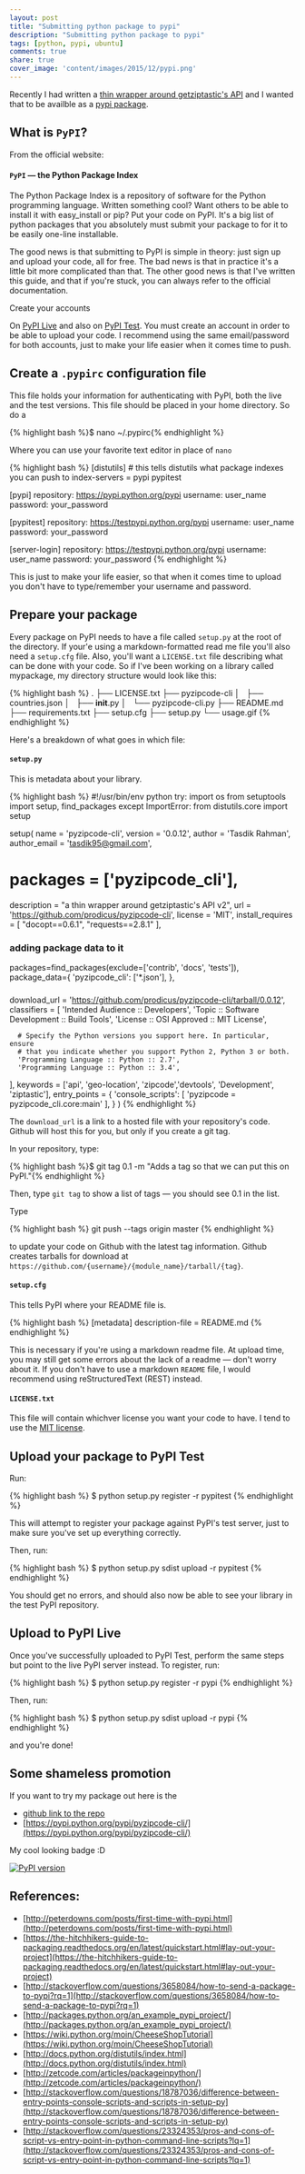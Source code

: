 ```yaml
---
layout: post
title: "Submitting python package to pypi"
description: "Submitting python package to pypi"
tags: [python, pypi, ubuntu]
comments: true
share: true
cover_image: 'content/images/2015/12/pypi.png'
---
```


Recently I had written a [thin wrapper around getziptastic's API](https://github.com/prodicus/pyzipcode-cli/) and I wanted that to be availble as a [pypi package](pypi.python.org/pypi). 

## What is `PyPI`?

From the official website:

#### `PyPI` — the Python Package Index
The Python Package Index is a repository of software for the Python programming language.
Written something cool? Want others to be able to install it with easy_install or pip? Put your code on PyPI. It's a big list of python packages that you absolutely must submit your package to for it to be easily one-line installable.

The good news is that submitting to PyPI is simple in theory: just sign up and upload your code, all for free. The bad news is that in practice it's a little bit more complicated than that. The other good news is that I've written this guide, and that if you're stuck, you can always refer to the official documentation.

Create your accounts

On [PyPI Live](http://pypi.python.org/pypi?%3Aaction=register_form) and also on [PyPI Test](http://testpypi.python.org/pypi?%3Aaction=register_form). You must create an account in order to be able to upload your code. I recommend using the same email/password for both accounts, just to make your life easier when it comes time to push.

## Create a `.pypirc` configuration file

This file holds your information for authenticating with PyPI, both the live and the test versions. This file should be placed in your home directory. So do a 

{% highlight bash %}$ nano ~/.pypirc{% endhighlight %}

Where you can use your favorite text editor in place of `nano`

{% highlight bash %}
[distutils] # this tells distutils what package indexes you can push to
index-servers =
  pypi
  pypitest

[pypi]
repository: https://pypi.python.org/pypi
username: user_name
password: your_password

[pypitest]
repository: https://testpypi.python.org/pypi
username: user_name
password: your_password

[server-login]
repository: https://testpypi.python.org/pypi
username: user_name
password: your_password
{% endhighlight %}

This is just to make your life easier, so that when it comes time to upload you don't have to type/remember your username and password. 

## Prepare your package

Every package on PyPI needs to have a file called `setup.py` at the root of the directory. If your'e using a markdown-formatted read me file you'll also need a `setup.cfg` file. Also, you'll want a `LICENSE.txt` file describing what can be done with your code. So if I've been working on a library called mypackage, my directory structure would look like this:

{% highlight bash %}
.
├── LICENSE.txt
├── pyzipcode-cli
│   ├── countries.json
│   ├── __init__.py
│   └── pyzipcode-cli.py
├── README.md
├── requirements.txt
├── setup.cfg
├── setup.py
└── usage.gif
{% endhighlight %}

Here's a breakdown of what goes in which file:

#### `setup.py`

This is metadata about your library.

{% highlight bash %}
#!/usr/bin/env python
try:
  import os
  from setuptools import setup, find_packages
except ImportError:
  from distutils.core import setup

setup(
  name = 'pyzipcode-cli',
  version = '0.0.12',
  author = 'Tasdik Rahman',
  author_email = 'tasdik95@gmail.com',
  # packages = ['pyzipcode_cli'], 
  description = "a thin wrapper around getziptastic's API v2",
  url = 'https://github.com/prodicus/pyzipcode-cli', 
  license = 'MIT',
  install_requires = [
    "docopt==0.6.1",
    "requests==2.8.1"
  ],
  ### adding package data to it 
  packages=find_packages(exclude=['contrib', 'docs', 'tests']),
  package_data={
      'pyzipcode_cli': ['*.json'],
  },

  ###
  download_url = 'https://github.com/prodicus/pyzipcode-cli/tarball/0.0.12', 
  classifiers = [
      'Intended Audience :: Developers',
      'Topic :: Software Development :: Build Tools',
      'License :: OSI Approved :: MIT License',

      # Specify the Python versions you support here. In particular, ensure
      # that you indicate whether you support Python 2, Python 3 or both.
      'Programming Language :: Python :: 2.7',
      'Programming Language :: Python :: 3.4',
  ],
  keywords = ['api', 'geo-location', 'zipcode','devtools', 'Development', 'ziptastic'], 
  entry_points = {
        'console_scripts': [
            'pyzipcode = pyzipcode_cli.core:main'
      ],
    }
)
{% endhighlight %}

The `download_url` is a link to a hosted file with your repository's code. Github will host this for you, but only if you create a git tag. 

In your repository, type: 

{% highlight bash %}$ git tag 0.1 -m "Adds a tag so that we can put this on PyPI."{% endhighlight %}
 
Then, type `git tag` to show a list of tags — you should see 0.1 in the list. 

Type 

{% highlight bash %}
git push --tags origin master
{% endhighlight %}

 to update your code on Github with the latest tag information. Github creates tarballs for download at `https://github.com/{username}/{module_name}/tarball/{tag}`.

#### `setup.cfg`

This tells PyPI where your README file is.


{% highlight bash %}
[metadata]
description-file = README.md
{% endhighlight %}

This is necessary if you're using a markdown readme file. At upload time, you may still get some errors about the lack of a readme — don't worry about it. If you don't have to use a markdown `README` file, I would recommend using reStructuredText (REST) instead.

#### `LICENSE.txt`

This file will contain whichver license you want your code to have. I tend to use the [MIT license](prodicus.mit-license.org).

## Upload your package to PyPI Test

Run:

{% highlight bash %}
$ python setup.py register -r pypitest
{% endhighlight %}

This will attempt to register your package against PyPI's test server, just to make sure you've set up everything correctly.

Then, run:

{% highlight bash %}
$ python setup.py sdist upload -r pypitest
{% endhighlight %}

You should get no errors, and should also now be able to see your library in the test PyPI repository.

## Upload to PyPI Live

Once you've successfully uploaded to PyPI Test, perform the same steps but point to the live PyPI server instead. To register, run:

{% highlight bash %}
$ python setup.py register -r pypi
{% endhighlight %}

Then, run:

{% highlight bash %}
$ python setup.py sdist upload -r pypi
{% endhighlight %}

and you're done!

## Some shameless promotion

If you want to try my package out here is the 

- [github link to the repo](https://github.com/prodicus/pyzipcode-cli/)
- [https://pypi.python.org/pypi/pyzipcode-cli/](https://pypi.python.org/pypi/pyzipcode-cli/)

My cool looking badge :D

[![PyPI version](https://badge.fury.io/py/pyzipcode-cli.svg)](https://badge.fury.io/py/pyzipcode-cli) 


## References:

* [http://peterdowns.com/posts/first-time-with-pypi.html](http://peterdowns.com/posts/first-time-with-pypi.html)
* [https://the-hitchhikers-guide-to-packaging.readthedocs.org/en/latest/quickstart.html#lay-out-your-project](https://the-hitchhikers-guide-to-packaging.readthedocs.org/en/latest/quickstart.html#lay-out-your-project)
* [http://stackoverflow.com/questions/3658084/how-to-send-a-package-to-pypi?rq=1](http://stackoverflow.com/questions/3658084/how-to-send-a-package-to-pypi?rq=1)
* [http://packages.python.org/an_example_pypi_project/](http://packages.python.org/an_example_pypi_project/)
* [https://wiki.python.org/moin/CheeseShopTutorial](https://wiki.python.org/moin/CheeseShopTutorial)
* [http://docs.python.org/distutils/index.html](http://docs.python.org/distutils/index.html)
* [http://zetcode.com/articles/packageinpython/](http://zetcode.com/articles/packageinpython/)
* [http://stackoverflow.com/questions/18787036/difference-between-entry-points-console-scripts-and-scripts-in-setup-py](http://stackoverflow.com/questions/18787036/difference-between-entry-points-console-scripts-and-scripts-in-setup-py)
* [http://stackoverflow.com/questions/23324353/pros-and-cons-of-script-vs-entry-point-in-python-command-line-scripts?lq=1](http://stackoverflow.com/questions/23324353/pros-and-cons-of-script-vs-entry-point-in-python-command-line-scripts?lq=1)
